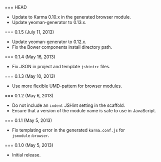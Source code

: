 === HEAD

* Update to Karma 0.10.x in the generated browser module.
* Update yeoman-generator to 0.13.x.

=== 0.1.5 (July 11, 2013)

* Update yeoman-generator to 0.12.x.
* Fix the Bower components install directory path.

=== 0.1.4 (May 16, 2013)

* Fix JSON in project and template `jshintrc` files.

=== 0.1.3 (May 10, 2013)

* Use more flexible UMD-pattern for browser modules.

=== 0.1.2 (May 6, 2013)

* Do not include an `indent` JSHint setting in the scaffold.
* Ensure that a version of the module name is safe to use in JavaScript.

=== 0.1.1 (May 5, 2013)

* Fix templating error in the generated `karma.conf.js` for `jsmodule:browser`.

=== 0.1.0 (May 5, 2013)

* Initial release.
